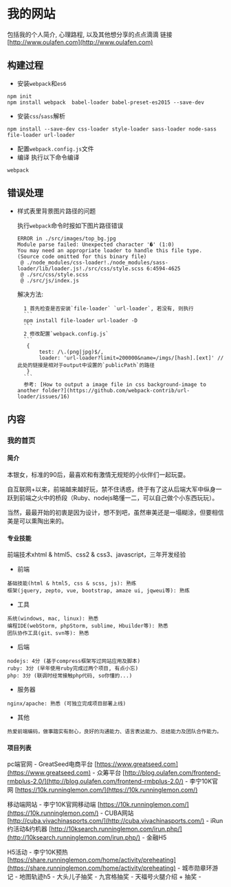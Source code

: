 # 我的网站
包括我的个人简介, 心理路程, 以及其他想分享的点点滴滴 
链接[http://www.oulafen.com](http://www.oulafen.com)
## 构建过程
- 安装`webpack`和`es6`
```
npm init
npm install webpack  babel-loader babel-preset-es2015 --save-dev
```
- 安装`css`/`sass`解析
```
npm install --save-dev css-loader style-loader sass-loader node-sass file-loader url-loader
```
- 配置`webpack.config.js`文件
- 编译
执行以下命令编译
```
webpack
```

## 错误处理
- 样式表里背景图片路径的问题

    执行`webpack`命令时报如下图片路径错误
    ```error
    ERROR in ./src/images/top_bg.jpg
    Module parse failed: Unexpected character '�' (1:0)
    You may need an appropriate loader to handle this file type.
    (Source code omitted for this binary file)
     @ ./node_modules/css-loader!./node_modules/sass-loader/lib/loader.js!./src/css/style.scss 6:4594-4625
     @ ./src/css/style.scss
     @ ./src/js/index.js
    ```
    解决方法:

        1 首先检查是否安装`file-loader` `url-loader`, 若没有, 则执行
        ```
        npm install file-loader url-loader -D
        ```
        2 修改配置`webpack.config.js`
        ```
         {
             test: /\.(png|jpg)$/,
             loader: 'url-loader?limit=200000&name=/imgs/[hash].[ext]' //此处的链接是相对于output中设置的`publicPath`的路径
         }
        ```
        参考: [How to output a image file in css background-image to another folder?](https://github.com/webpack-contrib/url-loader/issues/16)


## 内容

### 我的首页
#### 简介
   本银女，标准的90后，最喜欢和有激情无规矩的小伙伴们一起玩耍。
   
   自互联网+以来，前端越来越好玩，禁不住诱惑，终于有了这从后端大军中纵身一跃到前端之火中的桥段（Ruby、nodejs略懂一二，可以自己做个小东西玩玩）。
   
   当然，最最开始的初衷是因为设计，想不到吧，虽然审美还是一塌糊涂，但要相信美是可以熏陶出来的。
   
#### 专业技能
   前端技术xhtml & html5、css2 & css3、javascript，三年开发经验
   - 前端
   
    基础技能(html & html5, css & scss, js): 熟练
    框架(jquery, zepto, vue, bootstrap, amaze ui, jqweui等): 熟练
    
   - 工具
   
    系统(windows, mac, linux): 熟悉
    编程IDE(webStorm, phpStorm, sublime, Hbuilder等): 熟悉
    团队协作工具(git、svn等): 熟悉
    
   - 后端
   
    nodejs: 4分 (基于compress框架写过网站应用及脚本)
    ruby: 3分 (早年使用ruby完成过两个项目, 有点小忘)
    php: 3分 (联调时经常接触php代码, so你懂的...)
    
   - 服务器
   
    nginx/apache: 熟悉 (可独立完成项目部署上线)
    
   - 其他
   
    热爱前端编码，做事踏实有耐心，良好的沟通能力、语言表达能力、总结能力及团队合作能力。
   
#### 项目列表

pc端官网
    - GreatSeed电商平台 [https://www.greatseed.com](https://www.greatseed.com)
    - 众筹平台 [http://blog.oulafen.com/frontend-rmbplus-2.0/](http://blog.oulafen.com/frontend-rmbplus-2.0/)
    - 李宁10K官网 [https://10k.runninglemon.com/](https://10k.runninglemon.com/)

移动端网站 
    - 李宁10K官网移动端 [https://10k.runninglemon.com/](https://10k.runninglemon.com/)
    - CUBA网站 [http://cuba.vivachinasports.com/](http://cuba.vivachinasports.com/)
    - iRun约活动&约机器 [http://10ksearch.runninglemon.com/irun.php/](http://10ksearch.runninglemon.com/irun.php/)
    - 金融H5
    
H5活动
    - 李宁10K预热 [https://share.runninglemon.com/home/activity/preheating](https://share.runninglemon.com/home/activity/preheating)
    - 城市勋章环游记
    - 地图轨迹h5
    - 大头儿子抽奖
    - 九宫格抽奖
    - 天福号火腿介绍 + 抽奖
    - 